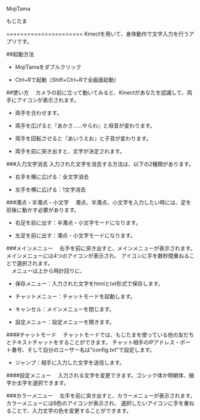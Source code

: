 MojiTama

もじたま

======================
Kinectを用いて、身体動作で文字入力を行うアプリです。


##起動方法

- MojiTamaをダブルクリック

- Ctrl+Rで起動（Shift+Ctrl+Rで全画面起動）
 

##使い方
　カメラの前に立って動いてみると、Kinectがあなたを認識して、両手にアイコンが表示されます。

- 両手を合わせます。

- 両手を広げると『あかさ……やらわ』と母音が変わります。

- 両手を回転させると『あいうえお』と子音が変わります。

- 両手を前に突き出すと、文字が決定されます。


###入力文字消去
 入力された文字を消去する方法は、以下の2種類があります。

- 右手を横に広げる：全文字消去

- 左手を横に広げる：1文字消去


###濁点・半濁点・小文字
　濁点、半濁点、小文字を入力したい時には、足を前後に動かす必要があります。


- 右足を前に出す：半濁点・小文字モードになります。

- 左足を前に出す：濁点・小文字モードになります。


###メインメニュー
　右手を前に突き出すと、メインメニューが表示されます。メインメニューには4つのアイコンが表示され、
アイコンに手を数秒間重ねることで選択されます。  
　メニューは上から時計回りに、

- 保存メニュー：入力された文字をhtmlとtxt形式で保存します。

- チャットメニュー：チャットモードを起動します。

- キャンセル：メインメニューを閉じます。

- 設定メニュー：設定メニューを開きます。


####チャットモード
　チャットモードでは、もじたまを使っている他の友だちとテキストチャットをすることができます。
チャット相手のIPアドレス・ポート番号、そして自分のユーザー名は"config.txt"で設定します。

- ジャンプ：相手に入力した文字を送信します。


####設定メニュー
　入力される文字を変更できます。ゴシック体か明朝体、細字か太字を選択できます。


###カラーメニュー
　左手を前に突き出すと、カラーメニューが表示されます。カラーメニューには6色のアイコンが表示され、
選択したいアイコンに手を重ねることで、入力文字の色を変更することができます。


